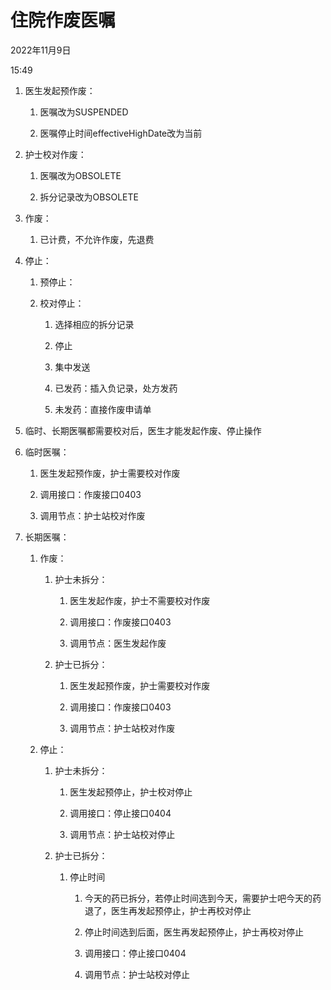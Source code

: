 # 住院作废医嘱

2022年11月9日

15:49

1. 医生发起预作废：

    1. 医嘱改为SUSPENDED

    2. 医嘱停止时间effectiveHighDate改为当前

2. 护士校对作废：

    1. 医嘱改为OBSOLETE

    2. 拆分记录改为OBSOLETE

3. 作废：

    1. 已计费，不允许作废，先退费

4. 停止：

    1. 预停止：

    2. 校对停止：

        1. 选择相应的拆分记录

        2. 停止

        3. 集中发送

        4. 已发药：插入负记录，处方发药

        5. 未发药：直接作废申请单

5. 临时、长期医嘱都需要校对后，医生才能发起作废、停止操作

6. 临时医嘱：

    1. 医生发起预作废，护士需要校对作废

    2. 调用接口：作废接口0403

    3. 调用节点：护士站校对作废

7. 长期医嘱：

    1. 作废：

        1. 护士未拆分：

            1. 医生发起作废，护士不需要校对作废

            2. 调用接口：作废接口0403

            3. 调用节点：医生发起作废

        2. 护士已拆分：

            1. 医生发起预作废，护士需要校对作废

            2. 调用接口：作废接口0403

            3. 调用节点：护士站校对作废

    2. 停止：

        1. 护士未拆分：

            1. 医生发起预停止，护士校对停止

            2. 调用接口：停止接口0404

            3. 调用节点：护士站校对停止

        2. 护士已拆分：

            1. 停止时间

                1. 今天的药已拆分，若停止时间选到今天，需要护士吧今天的药退了，医生再发起预停止，护士再校对停止

                2. 停止时间选到后面，医生再发起预停止，护士再校对停止

                3. 调用接口：停止接口0404

                4. 调用节点：护士站校对停止
